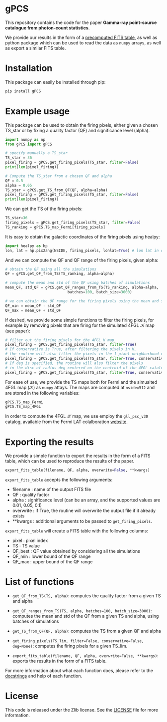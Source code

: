 # gPCS
This repository contains the code for the paper **Gamma-ray point-source catalogue from photon-count statistics**. 

We provide our results in the form of a [precomputed FITS table](examples/firing_pixels.fits), as well as python package which can be used to read the data as `numpy` arrays, as well as export a similar FITS table. 

# Installation
This package can easily be installed through pip:
```python
pip install gPCS
```

# Example usage
This package can be used to obtain the firing pixels, either given a chosen TS_star or by fixing a quality factor (QF) and significance level (alpha). 

```python
import numpy as np
from gPCS import gPCS

# specify manually a TS_star
TS_star = 36
pixel_firing = gPCS.get_firing_pixels(TS_star, filter=False)
print(len(pixel_firing))

# Compute the TS_star from a chosen QF and alpha
QF = 0.5
alpha = 0.05
TS_star = gPCS.get_TS_from_QF(QF, alpha=alpha)
pixel_firing = gPCS.get_firing_pixels(TS_star, filter=False)
print(len(pixel_firing))
```

We can get the TS of the firing pixels:
```python
TS_star=36
firing_pixels = gPCS.get_firing_pixels(TS_star, filter=False) 
TS_ranking = gPCS.TS_map_Fermi[firing_pixels]
```
It is easy to obtain the galactic coordinates of the firing pixels using healpy:
```python
import healpy as hp
lon, lat = hp.pix2ang(NSIDE, firing_pixels, lonlat=True) # lon lat in degrees
```

And we can compute the QF and QF range of the firing pixels, given alpha:
```python
# obtain the QF using all the simulations
QF = gPCS.get_QF_from_TS(TS_ranking, alpha=alpha)

# compute the mean and std of the QF using batches of simulations
mean_QF, std_QF = gPCS.get_QF_ranges_from_TS(TS_ranking, alpha=alpha, 
                            batches=100, batch_size=3000)

# we can obtain the QF range for the firing pixels using the mean and std
QF_min = mean_QF - std_QF
QF_max = mean_QF + std_QF
```

If desired, we provide some simple functions to filter the firing pixels, for example by removing pixels that are firing for the simulated 4FGL $\mathcal{K}$ map (see paper):

```python
# filter out the firing pixels for the 4FGL K map
pixel_firing = gPCS.get_firing_pixels(TS_star, filter=True)
# If conservative is True, after filtering the pixels in K, 
# the routine will also filter the pixels in the 1 pixel neighborhood of the pixels in K.
pixel_firing = gPCS.get_firing_pixels(TS_star, filter=True, conservative=True)
# If deg is specified, the routine will also filter the pixels 
# in the disc of radius deg centered on the centroid of the 4FGL catalog sources.
pixel_firing = gPCS.get_firing_pixels(TS_star, filter=True, conservative=True, deg=0.5)
```

For ease of use, we provide the TS maps both for Fermi and the simualted 4FGL map ($\mathcal{K}$) as `numpy` attays. The maps are computed at `nside=512` and are stored in the following variables:
```python
gPCS.TS_map_Fermi
gPCS.TS_map_4FGL
```

In order to compute the 4FGL $\mathcal{K}$ map, we use employ the `gll_psc_v30` catalog, available from the Fermi LAT colalboration [website](https://fermi.gsfc.nasa.gov/ssc/data/access/lat/12yr_catalog/).

# Exporting the results
We provide a simple function to export the results in the form of a FITS table, which can be used to reproduce the results of the paper. 

```python
export_fits_table(filename, QF, alpha, overwrite=False, **kwargs)
```
`export_fits_table` accepts the following arguments:
- filename : name of the output FITS file
- QF : quality factor
- alpha : significance level (can be an array, and the supported values are 0.01, 0.05, 0.1)
- overwrite : if True, the routine will overwrite the output file if it already exists
- **kwargs : additional arguments to be passed to `get_firing_pixels`.

`export_fits_table` will create a FITS table with the following columns:
- pixel : pixel index
- TS : TS value
- QF_best : QF value obtained by considering all the simulations
- QF_min : lower bound of the QF range
- QF_max : upper bound of the QF range

# List of functions
- `get_QF_from_TS(TS, alpha)`: computes the quality factor from a given TS and alpha

- `get_QF_ranges_from_TS(TS, alpha, batches=100, batch_size=3000)`: computes the mean and std of the QF from a given TS and alpha, using batches of simulations

- `get_TS_from_QF(QF, alpha)`: computes the TS from a given QF and alpha

- `get_firing_pixels(TS_lim, filter=False, conservative=False, deg=None)`: computes the firing pixels for a given TS_lim.

- `export_fits_table(filename, QF, alpha, overwrite=False, **kwargs)`: exports the results in the form of a FITS table.

For more information about what each function does, please refer to the [docstrings](src/gPCS/gPCS.py) and help of each function.

# License
This code is released under the Zlib license. See the [LICENSE](LICENSE) file for more information.
